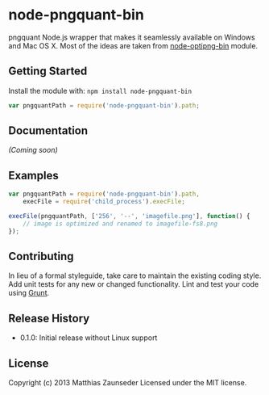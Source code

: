 # node-pngquant-bin

pngquant Node.js wrapper that makes it seamlessly available on Windows and Mac OS X.
Most of the ideas are taken from [node-optipng-bin](https://github.com/yeoman/node-optipng-bin) module.

## Getting Started
Install the module with: `npm install node-pngquant-bin`

```javascript
var pngquantPath = require('node-pngquant-bin').path;
```

## Documentation
_(Coming soon)_

## Examples
```javascript
var pngquantPath = require('node-pngquant-bin').path,
	execFile = require('child_process').execFile;

execFile(pngquantPath, ['256', '--', 'imagefile.png'], function() {
	// image is optimized and renamed to imagefile-fs8.png
});
```

## Contributing
In lieu of a formal styleguide, take care to maintain the existing coding style. Add unit tests for any new or changed functionality. Lint and test your code using [Grunt](http://gruntjs.com/).

## Release History
- 0.1.0: Initial release without Linux support

## License
Copyright (c) 2013 Matthias Zaunseder
Licensed under the MIT license.

